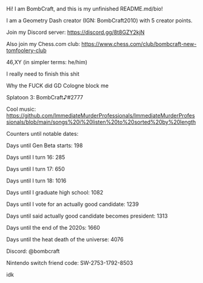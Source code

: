 Hi! I am BombCraft, and this is my unfinished README.md/bio!

I am a Geometry Dash creator (IGN: BombCraft2010) with 5 creator points.

Join my Discord server: https://discord.gg/8t8GZY2kjN

Also join my Chess.com club: https://www.chess.com/club/bombcraft-new-tomfoolery-club

46,XY (in simpler terms: he/him)

I really need to finish this shit

Why the FUCK did GD Cologne block me

Splatoon 3: BombCraft♪#2777

Cool music: https://github.com/ImmediateMurderProfessionals/ImmediateMurderProfessionals/blob/main/songs%20i%20listen%20to%20sorted%20by%20length

Counters until notable dates:

Days until Gen Beta starts: 198

Days until I turn 16: 285

Days until I turn 17: 650

Days until I turn 18: 1016

Days until I graduate high school: 1082

Days until I vote for an actually good candidate: 1239

Days until said actually good candidate becomes president: 1313

Days until the end of the 2020s: 1660

Days until the heat death of the universe: 4076

Discord: @bombcraft

Nintendo switch friend code: SW-2753-1792-8503

idk
